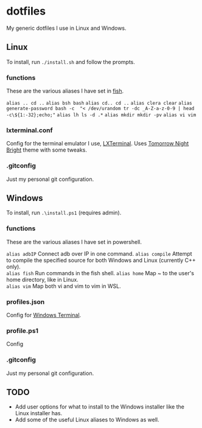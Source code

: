 
# dotfiles
My generic dotfiles I use in Linux and Windows.

## Linux
To install, run `./install.sh` and follow the prompts.

### functions
These are the various aliases I have set in [fish](https://fishshell.com/).

`alias .. cd ..` 
`alias bsh bash` 
`alias cd.. cd ..` 
`alias clera clear` 
`alias generate-password bash -c  "< /dev/urandom tr -dc _A-Z-a-z-0-9 | head -c\${1:-32};echo;"` 
`alias lh ls -d .*` 
`alias mkdir mkdir -pv` 
`alias vi vim` 

### lxterminal.conf
Config for the terminal emulator I use, [LXTerminal](https://github.com/lxde/lxterminal).
Uses [Tomorrow Night Bright](https://github.com/ChrisKempson/Tomorrow-Theme) theme with some tweaks.

### .gitconfig
Just my personal git configuration.


## Windows
To install, run `.\install.ps1` (requires admin).

### functions
These are the various aliases I have set in powershell.

`alias adbIP` Connect adb over IP in one command. 
`alias compile` Attempt to compile the specified source for both Windows and Linux (currently C++ only).  
`alias fish` Run commands in the fish shell. 
`alias home` Map ~ to the user's home directory, like in Linux.  
`alias vim` Map both vi and vim to vim in WSL. 

### profiles.json
Config for [Windows Terminal](https://devblogs.microsoft.com/commandline/introducing-windows-terminal/).

### profile.ps1
Config

### .gitconfig
Just my personal git configuration.


## TODO

 - Add user options for what to install to the Windows installer like the Linux installer has.
 - Add some of the useful Linux aliases to Windows as well.

